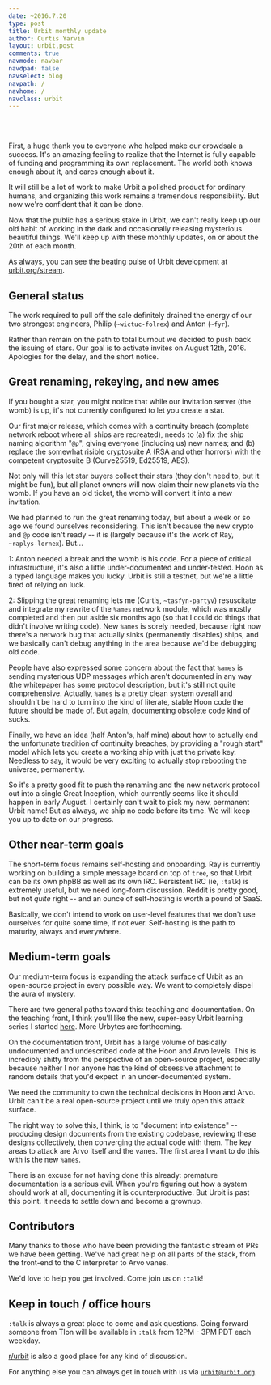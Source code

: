 ```yaml
---
date: ~2016.7.20
type: post
title: Urbit monthly update
author: Curtis Yarvin
layout: urbit,post
comments: true
navmode: navbar
navdpad: false
navselect: blog
navpath: /
navhome: /
navclass: urbit
---
```

<br /><br />

First, a huge thank you to everyone who helped make our crowdsale a
success.  It's an amazing feeling to realize that the Internet is
fully capable of funding and programming its own replacement. The
world both knows enough about it, and cares enough about it.

It will still be a lot of work to make Urbit a polished product for
ordinary humans, and organizing this work remains a tremendous
responsibility.  But now we're confident that it can be done.

Now that the public has a serious stake in Urbit, we can't really keep
up our old habit of working in the dark and occasionally releasing
mysterious beautiful things.  We'll keep up with these monthly
updates, on or about the 20th of each month.

As always, you can see the beating pulse of Urbit development at
[urbit.org/stream](https://urbit.org/stream).

## General status

The work required to pull off the sale definitely drained the energy
of our two strongest engineers, Philip (`~wictuc-folrex`) and Anton
(`~fyr`).  

Rather than remain on the path to total burnout we decided to push
back the issuing of stars.  Our goal is to activate invites on August
12th, 2016.  Apologies for the delay, and the short notice.

## Great renaming, rekeying, and new ames

If you bought a star, you might notice that while our invitation
server (the womb) is up, it's not currently configured to let you
create a star.

Our first major release, which comes with a continuity breach
(complete network reboot where all ships are recreated), needs to (a)
fix the ship naming algorithm "`@p`", giving everyone (including us)
new names; and (b) replace the somewhat risible cryptosuite A (RSA and
other horrors) with the competent cryptosuite B (Curve25519, Ed25519,
AES).

Not only will this let star buyers collect their stars (they don't
need to, but it might be fun), but all planet owners will now claim
their new planets via the womb.  If you have an old ticket, the womb
will convert it into a new invitation.

We had planned to run the great renaming today, but about a week or so
ago we found ourselves reconsidering.  This isn't because the new
crypto and `@p` code isn't ready -- it is (largely because it's the work
of Ray, `~raplys-lornex`).  But...

1: Anton needed a break and the womb is his code.  For a piece of
critical infrastructure, it's also a little under-documented and
under-tested.  Hoon as a typed language makes you lucky.  Urbit is
still a testnet, but we're a little tired of relying on luck.

2: Slipping the great renaming lets me (Curtis, `~tasfyn-partyv`)
resuscitate and integrate my rewrite of the `%ames` network module,
which was mostly completed and then put aside six months ago (so that
I could do things that didn't involve writing code).  New `%ames` is
sorely needed, because right now there's a network bug that actually
sinks (permanently disables) ships, and we basically can't debug
anything in the area because we'd be debugging old code.

People have also expressed some concern about the fact that `%ames` is
sending mysterious UDP messages which aren't documented in any way
(the whitepaper has some protocol description, but it's still not
quite comprehensive.  Actually, `%ames` is a pretty clean system overall
and shouldn't be hard to turn into the kind of literate, stable Hoon
code the future should be made of.  But again, documenting obsolete
code kind of sucks.

Finally, we have an idea (half Anton's, half mine) about how to
actually end the unfortunate tradition of continuity breaches, by
providing a "rough start" model which lets you create a working ship
with just the private key.  Needless to say, it would be very exciting
to actually stop rebooting the universe, permanently.

So it's a pretty good fit to push the renaming and the new network
protocol out into a single Great Inception, which currently seems like
it should happen in early August.  I certainly can't wait to pick my
new, permanent Urbit name!  But as always, we ship no code before its
time.  We will keep you up to date on our progress.

## Other near-term goals

The short-term focus remains self-hosting and onboarding.  Ray is
currently working on building a simple message board on top of `tree`,
so that Urbit can be its own phpBB as well as its own IRC.  Persistent
IRC (ie, `:talk`) is extremely useful, but we need long-form
discussion. Reddit is pretty good, but not *quite* right -- and an
ounce of self-hosting is worth a pound of SaaS.

Basically, we don't intend to work on user-level features that we
don't use ourselves for quite some time, if not ever.  Self-hosting is
the path to maturity, always and everywhere.

## Medium-term goals

Our medium-term focus is expanding the attack surface of Urbit as an
open-source project in every possible way.  We want to completely
dispel the aura of mystery.

There are two general paths toward this: teaching and documentation.
On the teaching front, I think you'll like the new, super-easy Urbit
learning series I started [here](https://urbit.org/docs/byte).  More
Urbytes are forthcoming.

On the documentation front, Urbit has a large volume of basically
undocumented and undescribed code at the Hoon and Arvo levels.  This
is incredibly shitty from the perspective of an open-source project,
especially because neither I nor anyone has the kind of obsessive
attachment to random details that you'd expect in an under-documented
system.

We need the community to own the technical decisions in Hoon and Arvo.
Urbit can't be a real open-source project until we truly open this
attack surface.

The right way to solve this, I think, is to "document into existence" --
producing design documents from the existing codebase, reviewing these
designs collectively, then converging the actual code with them.  The
key areas to attack are Arvo itself and the vanes.  The first area I
want to do this with is the new `%ames`.

There is an excuse for not having done this already: premature
documentation is a serious evil.  When you're figuring out how a
system should work at all, documenting it is counterproductive.  But
Urbit is past this point.  It needs to settle down and become a
grownup.

## Contributors

Many thanks to those who have been providing the fantastic stream of
PRs we have been getting.  We've had great help on all parts of the
stack, from the front-end to the C interpreter to Arvo vanes.

We'd love to help you get involved.  Come join us on `:talk`!

## Keep in touch / office hours

`:talk` is always a great place to come and ask questions.  Going
forward someone from Tlon will be available in `:talk` from 12PM - 3PM
PDT each weekday.  

[r/urbit](https://www.reddit.com/r/urbit) is also a good place for any
kind of discussion.

For anything else you can always get in touch with us via
[`urbit@urbit.org`](mailto:urbit@urbit.org).
